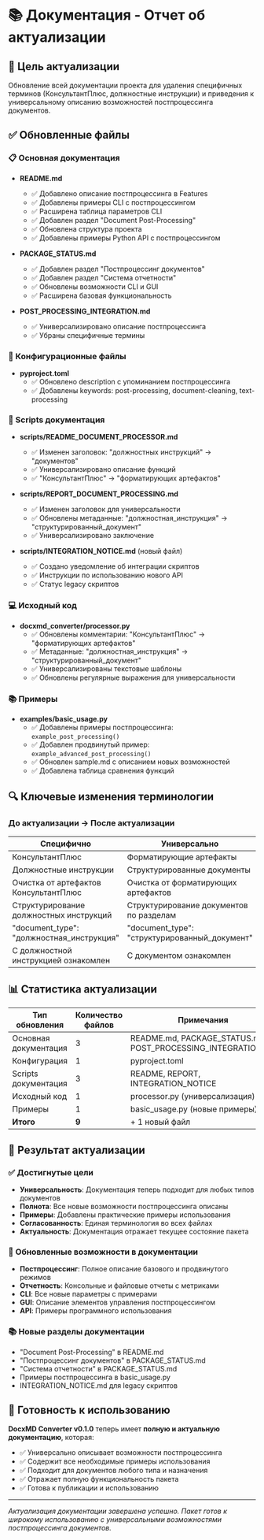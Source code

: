 # 📚 Документация - Отчет об актуализации

## 🎯 Цель актуализации

Обновление всей документации проекта для удаления специфичных терминов (КонсультантПлюс, должностные инструкции) и приведения к универсальному описанию возможностей постпроцессинга документов.

## ✅ Обновленные файлы

### 📋 Основная документация
- **README.md**
  - ✅ Добавлено описание постпроцессинга в Features
  - ✅ Добавлены примеры CLI с постпроцессингом
  - ✅ Расширена таблица параметров CLI
  - ✅ Добавлен раздел "Document Post-Processing"
  - ✅ Обновлена структура проекта
  - ✅ Добавлены примеры Python API с постпроцессингом

- **PACKAGE_STATUS.md**
  - ✅ Добавлен раздел "Постпроцессинг документов"
  - ✅ Добавлен раздел "Система отчетности"
  - ✅ Обновлены возможности CLI и GUI
  - ✅ Расширена базовая функциональность

- **POST_PROCESSING_INTEGRATION.md**
  - ✅ Универсализировано описание постпроцессинга
  - ✅ Убраны специфичные термины

### 🔧 Конфигурационные файлы
- **pyproject.toml**
  - ✅ Обновлено description с упоминанием постпроцессинга
  - ✅ Добавлены keywords: post-processing, document-cleaning, text-processing

### 📝 Scripts документация
- **scripts/README_DOCUMENT_PROCESSOR.md**
  - ✅ Изменен заголовок: "должностных инструкций" → "документов"
  - ✅ Универсализировано описание функций
  - ✅ "КонсультантПлюс" → "форматирующих артефактов"

- **scripts/REPORT_DOCUMENT_PROCESSING.md**
  - ✅ Изменен заголовок для универсальности
  - ✅ Обновлены метаданные: "должностная_инструкция" → "структурированный_документ"
  - ✅ Универсализировано заключение

- **scripts/INTEGRATION_NOTICE.md** (новый файл)
  - ✅ Создано уведомление об интеграции скриптов
  - ✅ Инструкции по использованию нового API
  - ✅ Статус legacy скриптов

### 💻 Исходный код
- **docxmd_converter/processor.py**
  - ✅ Обновлены комментарии: "КонсультантПлюс" → "форматирующих артефактов"
  - ✅ Метаданные: "должностная_инструкция" → "структурированный_документ"
  - ✅ Универсализированы текстовые шаблоны
  - ✅ Обновлены регулярные выражения для универсальности

### 📚 Примеры
- **examples/basic_usage.py**
  - ✅ Добавлены примеры постпроцессинга: `example_post_processing()`
  - ✅ Добавлен продвинутый пример: `example_advanced_post_processing()`
  - ✅ Обновлен sample.md с описанием новых возможностей
  - ✅ Добавлена таблица сравнения функций

## 🔍 Ключевые изменения терминологии

### До актуализации → После актуализации

| Специфично | Универсально |
|------------|--------------|
| КонсультантПлюс | Форматирующие артефакты |
| Должностные инструкции | Структурированные документы |
| Очистка от артефактов КонсультантПлюс | Очистка от форматирующих артефактов |
| Структурирование должностных инструкций | Структурирование документов по разделам |
| "document_type": "должностная_инструкция" | "document_type": "структурированный_документ" |
| С должностной инструкцией ознакомлен | С документом ознакомлен |

## 📊 Статистика актуализации

| Тип обновления | Количество файлов | Примечания |
|----------------|-------------------|------------|
| Основная документация | 3 | README.md, PACKAGE_STATUS.md, POST_PROCESSING_INTEGRATION.md |
| Конфигурация | 1 | pyproject.toml |
| Scripts документация | 3 | README, REPORT, INTEGRATION_NOTICE |
| Исходный код | 1 | processor.py (универсализация) |
| Примеры | 1 | basic_usage.py (новые примеры) |
| **Итого** | **9** | + 1 новый файл |

## 🎯 Результат актуализации

### ✅ Достигнутые цели
- **Универсальность**: Документация теперь подходит для любых типов документов
- **Полнота**: Все новые возможности постпроцессинга описаны
- **Примеры**: Добавлены практические примеры использования
- **Согласованность**: Единая терминология во всех файлах
- **Актуальность**: Документация отражает текущее состояние пакета

### 🔧 Обновленные возможности в документации
- **Постпроцессинг**: Полное описание базового и продвинутого режимов
- **Отчетность**: Консольные и файловые отчеты с метриками
- **CLI**: Все новые параметры с примерами
- **GUI**: Описание элементов управления постпроцессингом
- **API**: Примеры программного использования

### 📚 Новые разделы документации
- "Document Post-Processing" в README.md
- "Постпроцессинг документов" в PACKAGE_STATUS.md
- "Система отчетности" в PACKAGE_STATUS.md
- Примеры постпроцессинга в basic_usage.py
- INTEGRATION_NOTICE.md для legacy скриптов

## 🚀 Готовность к использованию

**DocxMD Converter v0.1.0** теперь имеет **полную и актуальную документацию**, которая:

- ✅ Универсально описывает возможности постпроцессинга
- ✅ Содержит все необходимые примеры использования
- ✅ Подходит для документов любого типа и назначения
- ✅ Отражает полную функциональность пакета
- ✅ Готова к публикации и использованию

---

*Актуализация документации завершена успешно. Пакет готов к широкому использованию с универсальными возможностями постпроцессинга документов.*